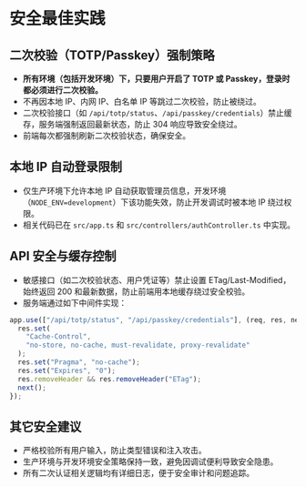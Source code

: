# 安全最佳实践

## 二次校验（TOTP/Passkey）强制策略

- **所有环境（包括开发环境）下，只要用户开启了 TOTP 或 Passkey，登录时都必须进行二次校验。**
- 不再因本地 IP、内网 IP、白名单 IP 等跳过二次校验，防止被绕过。
- 二次校验接口（如 `/api/totp/status`、`/api/passkey/credentials`）禁止缓存，服务端强制返回最新状态，防止 304 响应导致安全绕过。
- 前端每次都强制刷新二次校验状态，确保安全。

## 本地 IP 自动登录限制

- 仅生产环境下允许本地 IP 自动获取管理员信息，开发环境（`NODE_ENV=development`）下该功能失效，防止开发调试时被本地 IP 绕过权限。
- 相关代码已在 `src/app.ts` 和 `src/controllers/authController.ts` 中实现。

## API 安全与缓存控制

- 敏感接口（如二次校验状态、用户凭证等）禁止设置 ETag/Last-Modified，始终返回 200 和最新数据，防止前端用本地缓存绕过安全校验。
- 服务端通过如下中间件实现：

```js
app.use(["/api/totp/status", "/api/passkey/credentials"], (req, res, next) => {
  res.set(
    "Cache-Control",
    "no-store, no-cache, must-revalidate, proxy-revalidate"
  );
  res.set("Pragma", "no-cache");
  res.set("Expires", "0");
  res.removeHeader && res.removeHeader("ETag");
  next();
});
```

## 其它安全建议

- 严格校验所有用户输入，防止类型错误和注入攻击。
- 生产环境与开发环境安全策略保持一致，避免因调试便利导致安全隐患。
- 所有二次认证相关逻辑均有详细日志，便于安全审计和问题追踪。
